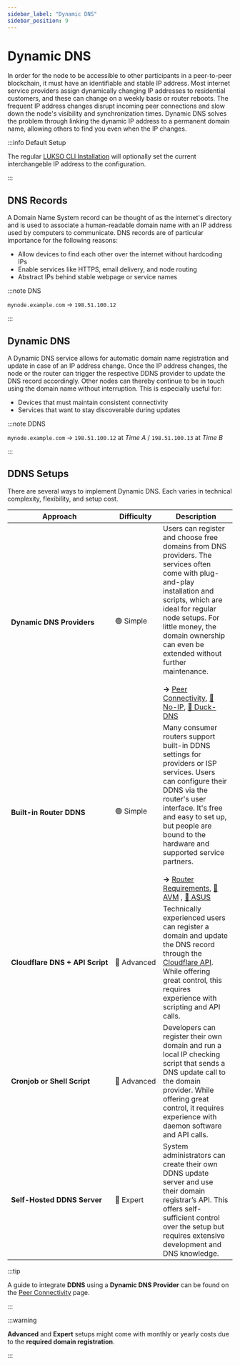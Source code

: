 ```yaml
---
sidebar_label: "Dynamic DNS"
sidebar_position: 9
---
```


# Dynamic DNS

In order for the node to be accessible to other participants in a peer-to-peer blockchain, it must have an identifiable and stable IP address. Most internet service providers assign dynamically changing IP addresses to residential customers, and these can change on a weekly basis or router reboots. The frequent IP address changes disrupt incoming peer connections and slow down the node's visibility and synchronization times. Dynamic DNS solves the problem through linking the dynamic IP address to a permanent domain name, allowing others to find you even when the IP changes.

:::info Default Setup

The regular [LUKSO CLI Installation](/docs/guides/client-setup/lukso-cli-installation.md) will optionally set the current interchangeble IP address to the configuration.

:::

## DNS Records

A Domain Name System record can be thought of as the internet's directory and is used to associate a human-readable domain name with an IP address used by computers to communicate. DNS records are of particular importance for the following reasons:

- Allow devices to find each other over the internet without hardcoding IPs
- Enable services like HTTPS, email delivery, and node routing
- Abstract IPs behind stable webpage or service names

:::note DNS

`mynode.example.com` → `198.51.100.12`

:::

## Dynamic DNS

A Dynamic DNS service allows for automatic domain name registration and update in case of an IP address change. Once the IP address changes, the node or the router can trigger the respective DDNS provider to update the DNS record accordingly. Other nodes can thereby continue to be in touch using the domain name without interruption. This is especially useful for:

- Devices that must maintain consistent connectivity
- Services that want to stay discoverable during updates

:::note DDNS

`mynode.example.com` → `198.51.100.12` at _Time A_ / `198.51.100.13` at _Time B_

:::

## DDNS Setups

There are several ways to implement Dynamic DNS. Each varies in technical complexity, flexibility, and setup cost.

| Approach                                       | Difficulty                 | Description                                                                                                                                                                                                                                                                                                                                                                                                                                |
| ---------------------------------------------- | -------------------------- | ------------------------------------------------------------------------------------------------------------------------------------------------------------------------------------------------------------------------------------------------------------------------------------------------------------------------------------------------------------------------------------------------------------------------------------------ |
| <nobr> **Dynamic DNS Providers** </nobr>       | <nobr> 🟢 Simple </nobr>   | Users can register and choose free domains from DNS providers. The services often come with plug-and-play installation and scripts, which are ideal for regular node setups. For little money, the domain ownership can even be extended without further maintenance. <br /> <br /> **→** [Peer Connectivity](/docs/guides/modifications/peer-connectivity.md), [🚫 No-IP](https://www.noip.com/), [🐤 Duck-DNS](https://www.duckdns.org/) |
| <nobr> **Built-in Router DDNS** </nobr>        | <nobr> 🟢 Simple </nobr>   | Many consumer routers support built-in DDNS settings for providers or ISP services. Users can configure their DDNS via the router's user interface. It's free and easy to set up, but people are bound to the hardware and supported service partners. <br /> <br /> **→** [Router Requirements](/docs/theory/preparations/router-requirements.md), [🧭 AVM](https://fritz.com/) , [💠 ASUS](https://www.asus.com/)                        |
| <nobr> **Cloudflare DNS + API Script** </nobr> | <nobr> 🔵 Advanced </nobr> | Technically experienced users can register a domain and update the DNS record through the [Cloudflare API](https://developers.cloudflare.com/api/). While offering great control, this requires experience with scripting and API calls.                                                                                                                                                                                                   |
| <nobr> **Cronjob or Shell Script** </nobr>     | <nobr> 🔵 Advanced </nobr> | Developers can register their own domain and run a local IP checking script that sends a DNS update call to the domain provider. While offering great control, it requires experience with daemon software and API calls.                                                                                                                                                                                                                  |
| <nobr> **Self-Hosted DDNS Server** </nobr>     | <nobr> 🔴 Expert </nobr>   | System administrators can create their own DDNS update server and use their domain registrar’s API. This offers self-sufficient control over the setup but requires extensive development and DNS knowledge.                                                                                                                                                                                                                               |

:::tip

A guide to integrate **DDNS** using a **Dynamic DNS Provider** can be found on the [Peer Connectivity](/docs/guides/modifications/peer-connectivity.md) page.

:::

:::warning

**Advanced** and **Expert** setups might come with monthly or yearly costs due to the **required domain registration**.

:::
